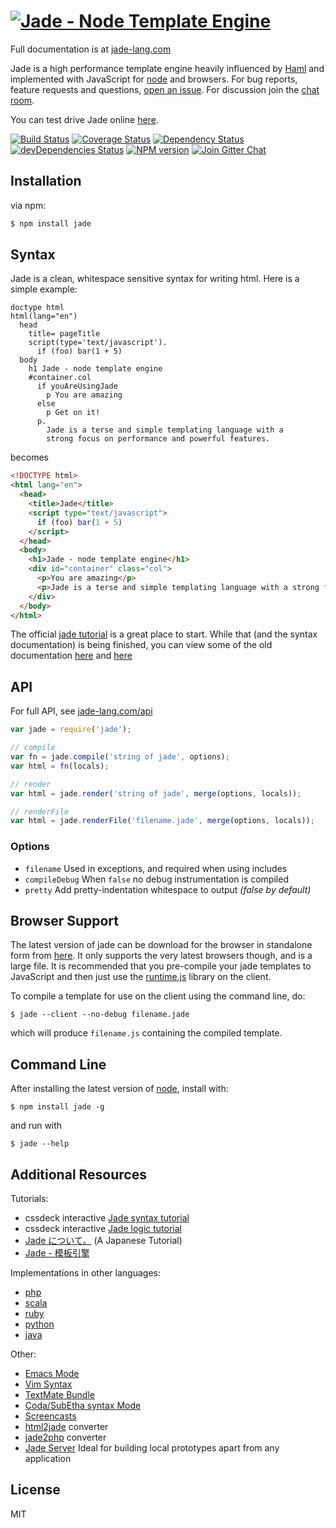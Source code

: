 # [![Jade - Node Template Engine](http://garthdatabase.com/img/jade_branding/jade-01.svg)](http://jade-lang.com/)

Full documentation is at [jade-lang.com](http://jade-lang.com/)

 Jade is a high performance template engine heavily influenced by [Haml](http://haml-lang.com)
 and implemented with JavaScript for [node](http://nodejs.org) and browsers. For bug reports,
 feature requests and questions, [open an issue](https://github.com/jadejs/jade/issues/new).
 For discussion join the [chat room](https://gitter.im/jadejs/jade).

 You can test drive Jade online [here](http://naltatis.github.com/jade-syntax-docs).

 [![Build Status](https://img.shields.io/travis/jadejs/jade/master.svg?style=flat)](https://travis-ci.org/jadejs/jade)
 [![Coverage Status](https://img.shields.io/coveralls/jadejs/jade/master.svg?style=flat)](https://coveralls.io/r/jadejs/jade?branch=master)
 [![Dependency Status](https://img.shields.io/david/jadejs/jade.svg?style=flat)](https://david-dm.org/jadejs/jade)
 [![devDependencies Status](https://img.shields.io/david/dev/jadejs/jade.svg?style=flat)](https://david-dm.org/jadejs/jade#info=devDependencies)
 [![NPM version](https://img.shields.io/npm/v/jade.svg?style=flat)](http://badge.fury.io/js/jade)
 [![Join Gitter Chat](https://img.shields.io/badge/gitter-join%20chat%20%E2%86%92-brightgreen.svg?style=flat)](https://gitter.im/jadejs/jade?utm_source=badge&utm_medium=badge&utm_campaign=pr-badge&utm_content=badge)

## Installation

via npm:

```bash
$ npm install jade
```

## Syntax

Jade is a clean, whitespace sensitive syntax for writing html.  Here is a simple example:

```jade
doctype html
html(lang="en")
  head
    title= pageTitle
    script(type='text/javascript').
      if (foo) bar(1 + 5)
  body
    h1 Jade - node template engine
    #container.col
      if youAreUsingJade
        p You are amazing
      else
        p Get on it!
      p.
        Jade is a terse and simple templating language with a
        strong focus on performance and powerful features.
```

becomes


```html
<!DOCTYPE html>
<html lang="en">
  <head>
    <title>Jade</title>
    <script type="text/javascript">
      if (foo) bar(1 + 5)
    </script>
  </head>
  <body>
    <h1>Jade - node template engine</h1>
    <div id="container" class="col">
      <p>You are amazing</p>
      <p>Jade is a terse and simple templating language with a strong focus on performance and powerful features.</p>
    </div>
  </body>
</html>
```

The official [jade tutorial](http://jade-lang.com/tutorial/) is a great place to start.  While that (and the syntax documentation) is being finished, you can view some of the old documentation [here](https://github.com/jadejs/jade/blob/master/jade.md) and [here](https://github.com/jadejs/jade/blob/master/jade-language.md)

## API

For full API, see [jade-lang.com/api](http://jade-lang.com/api/)

```js
var jade = require('jade');

// compile
var fn = jade.compile('string of jade', options);
var html = fn(locals);

// render
var html = jade.render('string of jade', merge(options, locals));

// renderFile
var html = jade.renderFile('filename.jade', merge(options, locals));
```

### Options

 - `filename`  Used in exceptions, and required when using includes
 - `compileDebug`  When `false` no debug instrumentation is compiled
 - `pretty`    Add pretty-indentation whitespace to output _(false by default)_

## Browser Support

 The latest version of jade can be download for the browser in standalone form from [here](https://github.com/jadejs/jade/raw/master/jade.js).  It only supports the very latest browsers though, and is a large file.  It is recommended that you pre-compile your jade templates to JavaScript and then just use the [runtime.js](https://github.com/jadejs/jade/raw/master/runtime.js) library on the client.

 To compile a template for use on the client using the command line, do:

```console
$ jade --client --no-debug filename.jade
```

which will produce `filename.js` containing the compiled template.

## Command Line

After installing the latest version of [node](http://nodejs.org/), install with:

```console
$ npm install jade -g
```

and run with

```console
$ jade --help
```

## Additional Resources

Tutorials:

  - cssdeck interactive [Jade syntax tutorial](http://cssdeck.com/labs/learning-the-jade-templating-engine-syntax)
  - cssdeck interactive [Jade logic tutorial](http://cssdeck.com/labs/jade-templating-tutorial-codecast-part-2)
  - [Jade について。](https://gist.github.com/japboy/5402844) (A Japanese Tutorial)
  - [Jade - 模板引擎](https://github.com/jadejs/jade/blob/master/Readme_zh-cn.md)

Implementations in other languages:

  - [php](http://github.com/everzet/jade.php)
  - [scala](http://scalate.fusesource.org/versions/snapshot/documentation/scaml-reference.html)
  - [ruby](https://github.com/slim-template/slim)
  - [python](https://github.com/SyrusAkbary/pyjade)
  - [java](https://github.com/neuland/jade4j)

Other:

  - [Emacs Mode](https://github.com/brianc/jade-mode)
  - [Vim Syntax](https://github.com/digitaltoad/vim-jade)
  - [TextMate Bundle](http://github.com/miksago/jade-tmbundle)
  - [Coda/SubEtha syntax Mode](https://github.com/aaronmccall/jade.mode)
  - [Screencasts](http://tjholowaychuk.com/post/1004255394/jade-screencast-template-engine-for-nodejs)
  - [html2jade](https://github.com/donpark/html2jade) converter
  - [jade2php](https://github.com/SE7ENSKY/jade2php) converter
  - [Jade Server](https://github.com/ded/jade-server)  Ideal for building local prototypes apart from any application

## License

MIT
